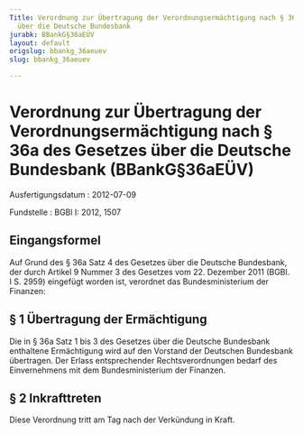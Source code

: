 ```yaml
---
Title: Verordnung zur Übertragung der Verordnungsermächtigung nach § 36a des Gesetzes
  über die Deutsche Bundesbank
jurabk: BBankG§36aEÜV
layout: default
origslug: bbankg_36aeuev
slug: bbankg_36aeuev

---
```


# Verordnung zur Übertragung der Verordnungsermächtigung nach § 36a des Gesetzes über die Deutsche Bundesbank (BBankG§36aEÜV)

Ausfertigungsdatum
:   2012-07-09

Fundstelle
:   BGBl I: 2012, 1507


## Eingangsformel

Auf Grund des § 36a Satz 4 des Gesetzes über die Deutsche Bundesbank,
der durch Artikel 9 Nummer 3 des Gesetzes vom 22. Dezember 2011 (BGBl.
I S. 2959) eingefügt worden ist, verordnet das Bundesministerium der
Finanzen:


## § 1 Übertragung der Ermächtigung

Die in § 36a Satz 1 bis 3 des Gesetzes über die Deutsche Bundesbank
enthaltene Ermächtigung wird auf den Vorstand der Deutschen Bundesbank
übertragen. Der Erlass entsprechender Rechtsverordnungen bedarf des
Einvernehmens mit dem Bundesministerium der Finanzen.


## § 2 Inkrafttreten

Diese Verordnung tritt am Tag nach der Verkündung in Kraft.

